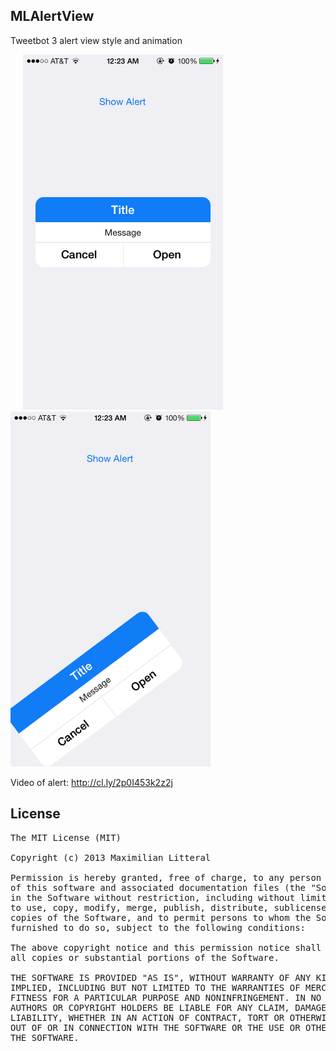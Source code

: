 ## MLAlertView

Tweetbot 3 alert view style and animation

<img src="Preview1.png" alt="MLAlertView" height="568" width="320" hspace="20"/>
<img src="Preview2.png" alt="MLAlertView" height="568" width="320"/>

Video of alert: http://cl.ly/2p0I453k2z2j

## License

<pre>
The MIT License (MIT)

Copyright (c) 2013 Maximilian Litteral

Permission is hereby granted, free of charge, to any person obtaining a copy
of this software and associated documentation files (the "Software"), to deal
in the Software without restriction, including without limitation the rights
to use, copy, modify, merge, publish, distribute, sublicense, and/or sell
copies of the Software, and to permit persons to whom the Software is
furnished to do so, subject to the following conditions:

The above copyright notice and this permission notice shall be included in
all copies or substantial portions of the Software.

THE SOFTWARE IS PROVIDED "AS IS", WITHOUT WARRANTY OF ANY KIND, EXPRESS OR
IMPLIED, INCLUDING BUT NOT LIMITED TO THE WARRANTIES OF MERCHANTABILITY,
FITNESS FOR A PARTICULAR PURPOSE AND NONINFRINGEMENT. IN NO EVENT SHALL THE
AUTHORS OR COPYRIGHT HOLDERS BE LIABLE FOR ANY CLAIM, DAMAGES OR OTHER
LIABILITY, WHETHER IN AN ACTION OF CONTRACT, TORT OR OTHERWISE, ARISING FROM,
OUT OF OR IN CONNECTION WITH THE SOFTWARE OR THE USE OR OTHER DEALINGS IN
THE SOFTWARE.
</pre>
